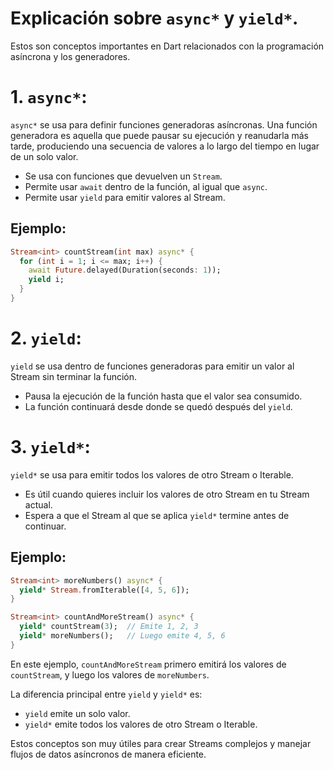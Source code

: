 # Explicación sobre `async*` y `yield*`. 
Estos son conceptos importantes en Dart relacionados con la programación asíncrona y los generadores.

# 1. `async*`:

`async*` se usa para definir funciones generadoras asíncronas. Una función generadora es aquella que puede pausar su ejecución y reanudarla más tarde, produciendo una secuencia de valores a lo largo del tiempo en lugar de un solo valor.

- Se usa con funciones que devuelven un `Stream`.
- Permite usar `await` dentro de la función, al igual que `async`.
- Permite usar `yield` para emitir valores al Stream.

## Ejemplo:

```dart
Stream<int> countStream(int max) async* {
  for (int i = 1; i <= max; i++) {
    await Future.delayed(Duration(seconds: 1));
    yield i;
  }
}
```

# 2. `yield`:

`yield` se usa dentro de funciones generadoras para emitir un valor al Stream sin terminar la función.

- Pausa la ejecución de la función hasta que el valor sea consumido.
- La función continuará desde donde se quedó después del `yield`.

# 3. `yield*`:

`yield*` se usa para emitir todos los valores de otro Stream o Iterable.

- Es útil cuando quieres incluir los valores de otro Stream en tu Stream actual.
- Espera a que el Stream al que se aplica `yield*` termine antes de continuar.

## Ejemplo:

```dart
Stream<int> moreNumbers() async* {
  yield* Stream.fromIterable([4, 5, 6]);
}

Stream<int> countAndMoreStream() async* {
  yield* countStream(3);  // Emite 1, 2, 3
  yield* moreNumbers();   // Luego emite 4, 5, 6
}
```

En este ejemplo, `countAndMoreStream` primero emitirá los valores de `countStream`, y luego los valores de `moreNumbers`.

La diferencia principal entre `yield` y `yield*` es:
- `yield` emite un solo valor.
- `yield*` emite todos los valores de otro Stream o Iterable.

Estos conceptos son muy útiles para crear Streams complejos y manejar flujos de datos asíncronos de manera eficiente.
